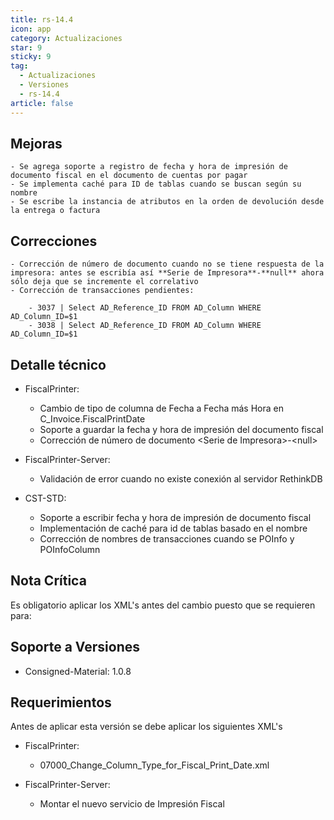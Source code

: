 ```yaml
---
title: rs-14.4
icon: app
category: Actualizaciones
star: 9
sticky: 9
tag:
  - Actualizaciones
  - Versiones
  - rs-14.4
article: false
---
```


## Mejoras

    - Se agrega soporte a registro de fecha y hora de impresión de documento fiscal en el documento de cuentas por pagar
    - Se implementa caché para ID de tablas cuando se buscan según su nombre
    - Se escribe la instancia de atributos en la orden de devolución desde la entrega o factura

## Correcciones

    - Corrección de número de documento cuando no se tiene respuesta de la impresora: antes se escribía así **Serie de Impresora**-**null** ahora sólo deja que se incremente el correlativo
    - Corrección de transacciones pendientes:

        - 3037 | Select AD_Reference_ID FROM AD_Column WHERE AD_Column_ID=$1
        - 3038 | Select AD_Reference_ID FROM AD_Column WHERE AD_Column_ID=$1

## Detalle técnico

- FiscalPrinter:

  - Cambio de tipo de columna de Fecha a Fecha más Hora en C_Invoice.FiscalPrintDate
  - Soporte a guardar la fecha y hora de impresión del documento fiscal
  - Corrección de número de documento \<Serie de Impresora>-\<null>

- FiscalPrinter-Server:

  - Validación de error cuando no existe conexión al servidor RethinkDB

- CST-STD:

  - Soporte a escribir fecha y hora de impresión de documento fiscal
  - Implementación de caché para id de tablas basado en el nombre
  - Corrección de nombres de transacciones cuando se POInfo y POInfoColumn

## Nota Crítica

Es obligatorio aplicar los XML's antes del cambio puesto que se requieren para:

## Soporte a Versiones

- Consigned-Material: 1.0.8

## Requerimientos

Antes de aplicar esta versión se debe aplicar los siguientes XML's

- FiscalPrinter:

  - 07000_Change_Column_Type_for_Fiscal_Print_Date.xml

- FiscalPrinter-Server:

  - Montar el nuevo servicio de Impresión Fiscal
